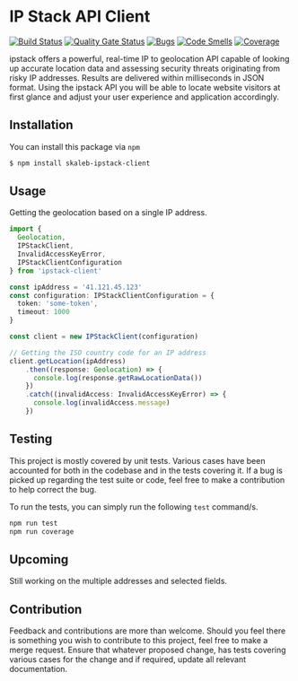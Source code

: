 # IP Stack API Client
[![Build Status](https://travis-ci.org/ToeFungi/ipstack-client.svg?branch=master)](https://travis-ci.org/ToeFungi/ipstack-client)
[![Quality Gate Status](https://sonarcloud.io/api/project_badges/measure?project=ipstack-client&metric=alert_status)](https://sonarcloud.io/dashboard?id=ipstack-client)
[![Bugs](https://sonarcloud.io/api/project_badges/measure?project=ipstack-client&metric=bugs)](https://sonarcloud.io/dashboard?id=ipstack-client)
[![Code Smells](https://sonarcloud.io/api/project_badges/measure?project=ipstack-client&metric=code_smells)](https://sonarcloud.io/dashboard?id=ipstack-client)
[![Coverage](https://sonarcloud.io/api/project_badges/measure?project=ipstack-client&metric=coverage)](https://sonarcloud.io/dashboard?id=ipstack-client)

ipstack offers a powerful, real-time IP to geolocation API capable of looking up accurate location data and assessing 
security threats originating from risky IP addresses. Results are delivered within milliseconds in JSON format. Using 
the ipstack API you will be able to locate website visitors at first glance and adjust your user experience and 
application accordingly.

## Installation
You can install this package via `npm`
```bash
$ npm install skaleb-ipstack-client
```

## Usage
Getting the geolocation based on a single IP address.
```typescript
import { 
  Geolocation,
  IPStackClient, 
  InvalidAccessKeyError,
  IPStackClientConfiguration
} from 'ipstack-client'

const ipAddress = '41.121.45.123'
const configuration: IPStackClientConfiguration = {
  token: 'some-token',
  timeout: 1000
}

const client = new IPStackClient(configuration)

// Getting the ISO country code for an IP address
client.getLocation(ipAddress)
    .then((response: Geolocation) => {
      console.log(response.getRawLocationData())
    })
    .catch((invalidAccess: InvalidAccessKeyError) => {
      console.log(invalidAccess.message)
    })
```

## Testing
This project is mostly covered by unit tests. Various cases have been accounted for both in the codebase and in the
tests covering it. If a bug is picked up regarding the test suite or code, feel free to make a contribution to help
correct the bug.

To run the tests, you can simply run the following `test` command/s.
```bash
npm run test
npm run coverage
```

## Upcoming
Still working on the multiple addresses and selected fields.

## Contribution
Feedback and contributions are more than welcome. Should you feel there is something you wish to contribute to this 
project, feel free to make a merge request. Ensure that whatever proposed change, has tests covering various cases for
the change and if required, update all relevant documentation.
